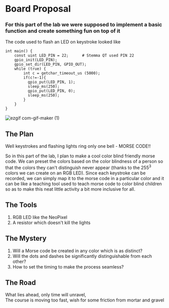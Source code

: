 # Board Proposal
### For this part of the lab we were supposed to implement a basic function and create something fun on top of it

The code used to flash an LED on keystroke looked like

```
int main() {
    const uint LED_PIN = 22;      # Stemma QT used PIN 22
    gpio_init(LED_PIN);
    gpio_set_dir(LED_PIN, GPIO_OUT);
    while (true) {
        int c = getchar_timeout_us (5000);
        if(c!=-1){
          gpio_put(LED_PIN, 1);    
          sleep_ms(250);
          gpio_put(LED_PIN, 0);
          sleep_ms(250);
        }
    }
} 
```

![ezgif com-gif-maker (1)](https://user-images.githubusercontent.com/36339255/197116371-eb131e26-2133-4850-b566-8a40df900958.gif)

## The Plan
Well keystrokes and flashing lights ring only one bell - MORSE CODE!!

So in this part of the lab, I plan to make a cool color blind friendly morse code. We can preset the colors based on the color blindness of a person so that the colors they can't distinguish never appear (thanks to the 255<sup>3</sup> colors we can create on an RGB LED).
Since each keystroke can be recorded, we can simply map it to the morse code in a particular color and it can be like a teaching tool used to teach morse code to color blind children so as to make this neat little activity a bit more inclusive for all.

## The Tools
1. RGB LED like the NeoPixel
2. A resistor which doesn't kill the lights

## The Mystery
1. Will a Morse code be created in any color which is as distinct?
2. Will the dots and dashes be significantly distinguishable from each other?
3. How to set the timing to make the process seamless?

## The Road
What lies ahead, only time will unravel,
<br> The course is moving too fast, wish for some friction from mortar and gravel 
